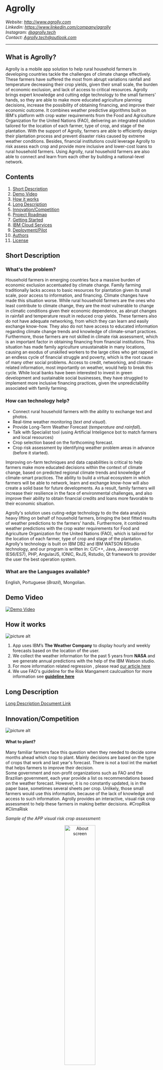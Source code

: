 # Agrolly #

*Website: http://www.agrolly.com*  
*Linkedin: https://www.linkedin.com/company/agrolly*  
*Instagram: [@agrolly.tech](https://www.instagram.com/agrolly.tech/)*  
*Contact: Agrolly.tech@outlook.com*    
_______________________________________________________________________________________________________________________________________________  

## What is Agrolly? ##
Agrolly is a mobile app solution to help rural household farmers in developing countries tackle the challenges of climate change effectively. These farmers have suffered the most from abrupt variations rainfall and temperature decreasing their crop yields, given their small scale, the burden of economic exclusion, and lack of access to critical resources. Agrolly brings expert knowledge and cutting edge technology to the small farmers' hands, so they are able to make more educated agriculture planning decisions, increase the possibility of obtaining financing, and improve their economic outcome. It combines weather predictive algorithms built on IBM's platform with crop water requirements from the Food and Agriculture Organization for the United Nations (FAO), delivering an integrated solution tailored for the location of each farmer, type of crop, and stage of the plantation. With the support of Agrolly, farmers are able to efficiently design their plantation process and prevent disaster risks caused by extreme weather conditions. Besides, financial institutions could leverage Agrolly to risk assess each crop and provide more inclusive and lower-cost loans to rural household farmers. Using Agrolly, rural household farmers are also able to connect and learn from each other by building a national-level network.

## Contents 

01. [Short Description](#Short-Description)
02. [Demo Video](#Demo-Video)
03. [How it works](#How-it-works)
04. [Long Description](#Long-Description)
05. [Innovation/Competition](#Innovation)
06. [Project Roadmap](#Project-Roadmap)
07. [Getting Started](#Getting-Started)
08. [IBM Cloud Services](#IBM-Cloud-Services)
09. [Deployment/Pilot](#Pilot)
10. [Authors](#Authors)
11. [License](#License)

## Short Description <a name="Short-Description"></a>

### What's the problem?
Household farmers in emerging countries face a massive burden of economic exclusion accentuated by climate change. Family farming traditionally lacks access to basic resources for plantation given its small scale, poor access to information, and financing. Climate changes have made this situation worse. While rural household farmers are the ones who least contribute to climate change, they are the most vulnerable to change in climatic conditions given their economic dependence, as abrupt changes in rainfall and temperature result in reduced crop yields. These farmers also do not have adequate networking, from which they can learn and easily exchange know-how. They also do not have access to educated information regarding climate change trends and knowledge of climate-smart practices. Furthermore, those farmers are not skilled in climate risk assessment, which is an important factor in obtaining financing from financial institutions. This situation has made family agriculture unsustainable in many locations, causing an exodus of unskilled workers to the large cities who get rapped in an endless cycle of financial struggle and poverty, which is the root cause of many other social problems. Access to credit, networking, and climate-related information, most importantly on weather, would help to break this cycle.  While local banks have been interested to invest in green development and sustainable social businesses, they have struggled to implement more inclusive financing practices, given the unpredictability associated with family farming. 


### How can technology help?

* Connect rural household farmers with the ability to exchange text and photos.
* Real-time weather monitoring (*text and visual*).
* Provide Long-Term Weather Forecast (*temperature and rainfall*). 
* Talk with Specialist tool (using Artificial Inteligence bot to match farmers and local resources)
* Crop selection based on the forthcoming forecast. 
* Crop risk assessment by identifying weather problem areas in advance (before it started).

Improving on-farm techniques and data capabilities is critical to help farmers make more educated decisions within the context of climate change, based on predicted regional climate trends and knowledge of climate-smart practices. The ability to build a virtual ecosystem in which farmers will be able to network, learn and exchange know-how will also create a solid base for future developments. As a result, family farmers will increase their resilience in the face of environmental challenges, and also improve their ability to obtain financial credits and loans more favorable to their economic situation. 

Agrolly's solution uses cuting-edge technology to do the data analysis heavy lifting on behalf of household farmers, bringing the best fitted results of weather predictions to the farmers' hands. Furthermore, it combined weather predictions with the crop water requirements for Food and Agriculture Organization for the United Nations (FAO), which is tailored for the location of each farmer, type of crop and stage of the plantation. Agrolly's technology is built on IBM DB2 and IBM WATSON RStudio technology, and our program is written in: C/C++, Java, Javascript (ES6/ES7), PHP, AngularJS, IONIC, RxJS, Rstudio, Qt framework to provider the user the best operation system.

### What are the Languages available?
English, Portuguese (*Brazil*), Mongolian.

## Demo Video <a name="Demo-Video"></a>
[![Demo Video](https://github.com/ajinkyadatalkar1/Agrolly/blob/master/Youtube_video.jpgn.jpg)](https://www.youtube.com/watch?v=VT4RKHwQ1hQ&t=65s "DEMO VIDEO")

## How it works <a name="How-it-works"></a>
![picture alt](https://github.com/ajinkyadatalkar1/Agrolly/blob/master/Arquitecture.PNG?raw=true/20x10"Architecture")
1. App uses IBM’s **The Weather Company** to display hourly and weekly forecasts based on the location of the user.
2. We collect the weather information for the past 5 years from **NASA** and we generate annual predictions with the help of the IBM Watson studio.
3. For more information related regression , please read [our article here](https://github.com/ajinkyadatalkar1/Agrolly/blob/master/Draft%20Forecast%20Article%20-%20Partial%20Study..pdf)
4. We use FAO's guideline for the Risk Mangament caulcualtion for more information see [**guideline here**](http://www.fao.org/3/s2022e/s2022e00.htm#Contents)

## Long Description <a name="Long-Description"></a>
[Long Description Document Link](https://github.com/ajinkyadatalkar1/Agrolly/blob/master/Long%20Description%20Pitch%20Agrolly.docx)

## Innovation/Competition <a name="Innovation"></a>
![picture alt](https://github.com/ajinkyadatalkar1/Agrolly/blob/master/competitor%20chart.png?raw=true)
#### What to plant? 
Many familiar farmers face this question when they needed to decide some months ahead which crop to plant. Mainly decisions are based on the type of crops that work and last year's forecast. There is not a tool int the market that helps farmers to improve their decision.  
Some government and non-profit organizations such as FAO and the Brazilian government, each year provide a list os recommendations based on the weather forecast. However, it is no constantly updated, is in the paper base, sometimes several sheets per crop. Unlikely, those small farmers would use this information, because of the lack of knowledge and access to such information. Agrolly provides an interactive, visual risk crop assessment to help these farmers in making better decisions. #CropRisk #ClimaRisk

*Sample of the APP visual risk crop assessment:*
<div align="center">
        <img width="45%" src="Sample APP- Risk assesment Forecast.png" alt="About screen" title="About screen"</img>
        <img height="0" width="8px">

</div>

## Project Roadmap <a name="Project-Roadmap"></a>
![picture alt](https://github.com/ajinkyadatalkar1/Agrolly/blob/master/Agrolly_Road_Map.PNG?raw=true)
* For the 1st Phase, we focused on given farmers tools and knowledge to fight against changes in the weather.
  We are testing with some of the Mongolian farmers to identify user interface opportunities.
* The 2nd phase is planned to focus on the interactions between farmers so they can increase their relationship. This will enable them to know what others are planting and explore their options. We are also planning to integrate some tools so the farmers can leverage their know-how, such as the expert advice feature will allow farmers to get in touch with specialists and trends in the agriculture sector.
We plan in this phase to deploy  APP testing in Brasil - Parana. We already have done some contacts with local authorities. 
* Our 3rd goal is to connect small farmers with banks and customers, by implementing QR code for food traceability and farming credit score algorithms. We also plan to expand the risk mgm for deceases and market risks.

## Getting Started <a name="Getting-Started"></a>

#### Prerequisite
* Register for an [IBM Cloud account](https://www.ibm.com/account/reg/us-en/signup?formid=urx-42793&eventid=cfc-2020).
* Request a [Weather Company API key](https://callforcode.weather.com/)
* Dowload Forecast from [NASA webiste](https://power.larc.nasa.gov/data-access-viewer/) or use github library:
``` nasapower ```
* Read and select any forecast regression from the article provided.

#### Run it
* Download the Github code
* Install node.js
* Install Ionic and Cordova
* This app makes use of 18 plugins all of which are needed to be installed in order to compile the app or run on localhost
     1. Photo Viewer Plugin <br /> (https://ionicframework.com/docs/native/photo-viewer)
     2. Android Permission Management Plugin <br /> (https://ionicframework.com/docs/native/android-permissions)
     3. AndroidX Plugin <br /> (https://ionicframework.com/docs/native/firebase-x)
     4. AndroidX Adapter Plugin <br /> (Should automatically install when you install firebase plugin)
     5. Camera Plugin <br /> (https://ionicframework.com/docs/native/camera)
     6. Device Plugin <br /> (https://ionicframework.com/docs/native/device)
     7. Firebase Cloud Messaging Plugin <br /> (https://ionicframework.com/docs/native/fcm)
     8. File Plugin <br /> (https://ionicframework.com/docs/native/file)
     9. File Manager Plugin <br /> (https://ionicframework.com/docs/native/file-transfer)
    10. Full Screen Plugin <br /> (https://ionicframework.com/docs/native/android-full-screen) <br />
            * Available only on Android for devices with notch/ not supported on iOS
    11. Keyboard Plugin <br /> (https://ionicframework.com/docs/native/keyboard)
    12. Webview Plugin <br /> (https://ionicframework.com/docs/native/ionic-webview)
    13. Screen Orientation Plugin <br /> (https://ionicframework.com/docs/native/screen-orientation)
    14. Splash Screen Plugin <br /> (https://ionicframework.com/docs/native/splash-screen)
    15. Statusbar Plugin <br /> (https://ionicframework.com/docs/native/status-bar)
    16. Vibration Plugin <br /> (https://ionicframework.com/docs/native/vibration)
    17. Sql Lite Storage Plugin <br /> (https://ionicframework.com/docs/angular/storage)
    18. Google Services Plugin <br /> (Will be automatically installed when installing Firebase)

* Once the plugins are installed the platforms are needed to be added:
    01. In order to add the Android Platform run the following command:<br />
        <code>ionic cordova platform add android</code>
    02. In order to add the iOS Platform run the following command:<br />
        <code>ionic cordova platform add ios</code>

* Running the app:
    01. To run the app on a local node server:<br />
        <code>ionic serve</code>
    02. To run the app on an Android device:<br />
        <code>ionic cordova run android --device</code>
    03. To run the app on Android emulator:<br />
        <code>ionic cordova run android</code>

* Building packages:
    01. To build an Android package:<br />
        <code>ionic cordova build android</code>

## IBM Cloud Services <a name="IBM-Cloud-Services"></a>
* [IBM Cloud Object Storage](https://www.ibm.com/cloud/object-storage)
* [IBM Watson Studio](https://www.ibm.com/cloud/watson-studio)
* [IBM Watson Assistant](https://www.ibm.com/cloud/watson-assistant/) 
* [The Weather Company API](https://callforcode.weather.com/)   
Check out Agrolly's website  repository database [click here](https://github.com/helentsai17/agrolly) 

## Deployment/Pilot <a name="Pilot"></a>
In order to create the APP, we did previous research with the farmers to identify their main concerns and needs. The mains focus areas that we found were the lack of access to rainfall and bank loans.
We then started testing the APP features with a selected 15 farmers in the Mongolian householder farmers to identify any gaps in the user interface and improvements need in the APP.
* Start Date: 01/June/2020
* Region: Mongolia (Dornord Province)
* Currently real users :[15 users]( https://github.com/ajinkyadatalkar1/Agrolly/blob/master/Pilot%20Mongolia%20Users.png)
* Currently Situation: OnGoing. Collecting data.

Check the firsts feedbacks from the field test done to the APP's user interface: 
* [Feedback Director of the Alt Margad- Khentii province](https://www.youtube.com/watch?v=_mRERF0wa1Y).
* [Feedback family farmer Sukhbaatar province](https://www.youtube.com/watch?v=SHfCFlWM-5c).

## Authors <a name="Authors"></a>
* Ajinkya Datalkar - Product & Sotware Developer, System Design [*See Linkedin*](https://www.linkedin.com/in/ajinkya-datalkar/)
* Manoela Morais - Data Intelligence (R program) & Project Management [*See Linkedin*](https://www.linkedin.com/in/manoelamorais/)
* Helen Tsai - Web Developer [*See Linkedin*](https://www.linkedin.com/in/helen-tsai-teyi/)
* Chimka Munkhbayar - Mongolian Deployment [*See Linkedin*](https://www.linkedin.com/in/chimka-munkhbayar-0ab421b5/)

## License <a name="License"></a>
This project is licensed under the Apache 2 License - see the [ LICENSE ](https://github.com/ajinkyadatalkar1/Agrolly/blob/master/LICENSE) 
for details.
